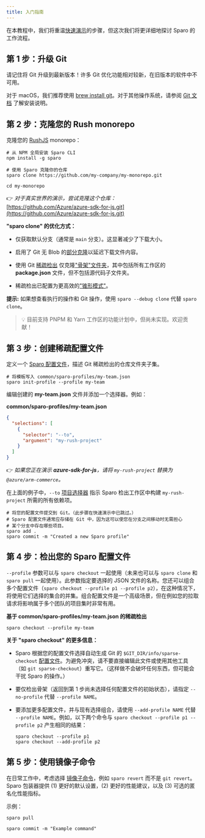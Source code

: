 ```yaml
---
title: 入门指南
---
```


在本教程中，我们将重温[快速演示](../../index.md#快速演示)的步骤，但这次我们将更详细地探讨 Sparo 的工作流程。

## 第 1 步：升级 Git

请记住将 Git 升级到最新版本！许多 Git 优化功能相对较新，在旧版本的软件中不可用。

对于 macOS，我们推荐使用 [brew install git](https://git-scm.com/download/mac)。对于其他操作系统，请参阅 [Git 文档](https://git-scm.com/book/en/v2/Getting-Started-Installing-Git) 了解安装说明。

## 第 2 步：克隆您的 Rush monorepo

克隆您的 [RushJS](https://rushjs.io/) monorepo：

```shell
# 从 NPM 全局安装 Sparo CLI
npm install -g sparo

# 使用 Sparo 克隆你的仓库
sparo clone https://github.com/my-company/my-monorepo.git

cd my-monorepo
```

👉 _对于真实世界的演示，尝试克隆这个仓库：_
[https://github.com/Azure/azure-sdk-for-js.git](https://github.com/Azure/azure-sdk-for-js.git)


**"sparo clone" 的优化方式：**

- 仅获取默认分支（通常是 `main` 分支）。这显著减少了下载大小。

- 启用了 Git 无 Blob 的[部分克隆](../reference/git_optimization.md)以延迟下载文件内容。

- 使用 Git [稀疏检出](https://git-scm.com/docs/git-sparse-checkout) 仅克隆["骨架"文件夹](../reference/skeleton_folders.md)，其中包括所有工作区的 **package.json** 文件，但不包括源代码子文件夹。

- 稀疏检出已配置为更高效的["锥形模式"](https://git-scm.com/docs/git-sparse-checkout#_internalsnon_cone_problems)。

**提示:** 如果想查看执行的操作和 Git 操作，使用 `sparo --debug clone` 代替 `sparo clone`。

> 💡 目前支持 PNPM 和 Yarn 工作区的功能计划中，但尚未实现。欢迎贡献！

## 第 3 步：创建稀疏配置文件

定义一个 [Sparo 配置文件](../configs/profile_json.md)，描述 Git 稀疏检出的仓库文件夹子集。

```shell
# 将模板写入 common/sparo-profiles/my-team.json
sparo init-profile --profile my-team
```

编辑创建的 **my-team.json** 文件并添加一个选择器。例如：

**common/sparo-profiles/my-team.json**
```json
{
  "selections": [
    {
      "selector": "--to",
      "argument": "my-rush-project"
    }
  ]
}
```
👉 _如果您正在演示 **azure-sdk-for-js**，请将 `my-rush-project` 替换为 `@azure/arm-commerce`。_

在上面的例子中，`--to` [项目选择器](https://rushjs.io/pages/developer/selecting_subsets/#--to) 指示 Sparo 检出工作区中构建 `my-rush-project` 所需的所有依赖项。

```shell
# 将您的配置文件提交到 Git。（此步骤在快速演示中已跳过。）
# Sparo 配置文件通常应存储在 Git 中，因为这可以使您在分支之间移动时无需担心
# 某个分支中存在哪些项目。
sparo add .
sparo commit -m "Created a new Sparo profile"
```

## 第 4 步：检出您的 Sparo 配置文件

`--profile` 参数可以与 `sparo checkout` 一起使用（未来也可以与 `sparo clone` 和 `sparo pull` 一起使用）。此参数指定要选择的 JSON 文件的名称。您还可以组合多个配置文件（`sparo checkout --profile p1 --profile p2`），在这种情况下，将使用它们选择的集合的并集。组合配置文件是一个高级场景，但在例如您的拉取请求将影响属于多个团队的项目集时非常有用。

**基于 common/sparo-profiles/my-team.json 的稀疏检出**
```shell
sparo checkout --profile my-team
```

**关于 "sparo checkout" 的更多信息：**

- Sparo 根据您的配置文件选择自动生成 Git 的 `$GIT_DIR/info/sparse-checkout` [配置文件](https://git-scm.com/docs/git-sparse-checkout#_internalssparse_checkout)。为避免冲突，请不要直接编辑此文件或使用其他工具（如 `git sparse-checkout`）重写它。（这样做不会破坏任何东西，但可能会干扰 Sparo 的操作。）

- 要仅检出骨架（返回到第 1 步尚未选择任何配置文件的初始状态），请指定 `--no-profile` 代替 `--profile NAME`。

- 要添加更多配置文件，并与现有选择组合，请使用 `--add-profile NAME` 代替 `--profile NAME`。例如，以下两个命令与 `sparo checkout --profile p1 --profile p2` 产生相同的结果：
  ```shell
  sparo checkout --profile p1
  sparo checkout --add-profile p2
  ```

## 第 5 步：使用镜像子命令

在日常工作中，考虑选择 [镜像子命令](../commands/overview.md)，例如 `sparo revert` 而不是 `git revert`。Sparo 包装器提供 (1) 更好的默认设置，(2) 更好的性能建议，以及 (3) 可选的匿名化性能指标。

示例：

```shell
sparo pull

sparo commit -m "Example command"
```
